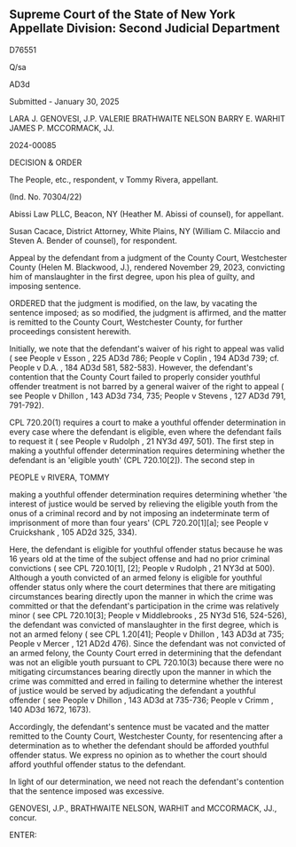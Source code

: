 ## Supreme Court of the State of New York Appellate Division: Second Judicial Department

D76551

Q/sa

AD3d

Submitted - January 30, 2025

LARA J. GENOVESI, J.P. VALERIE BRATHWAITE NELSON BARRY E. WARHIT JAMES P. MCCORMACK, JJ.

2024-00085

DECISION &amp; ORDER

The People, etc., respondent, v Tommy Rivera, appellant.

(Ind. No. 70304/22)

Abissi Law PLLC, Beacon, NY (Heather M. Abissi of counsel), for appellant.

Susan Cacace, District Attorney, White Plains, NY (William C. Milaccio and Steven A. Bender of counsel), for respondent.

Appeal by the defendant from a judgment of the County Court, Westchester County (Helen M. Blackwood, J.), rendered November 29, 2023, convicting him of manslaughter in the first degree, upon his plea of guilty, and imposing sentence.

ORDERED that the judgment is modified, on the law, by vacating the sentence imposed; as so modified, the judgment is affirmed, and the matter is remitted to the County Court, Westchester County, for further proceedings consistent herewith.

Initially, we note that the defendant's waiver of his right to appeal was valid ( see People v Esson , 225 AD3d 786; People v Coplin , 194 AD3d 739; cf. People v D.A. , 184 AD3d 581, 582-583).  However, the defendant's contention that the County Court failed to properly consider youthful offender treatment is not barred by a general waiver of the right to appeal ( see People v Dhillon , 143 AD3d 734, 735; People v Stevens , 127 AD3d 791, 791-792).

CPL 720.20(1) requires a court to make a youthful offender determination in every case where the defendant is eligible, even where the defendant fails to request it ( see People v Rudolph , 21 NY3d 497, 501).  The first step in making a youthful offender determination requires determining whether the defendant is an 'eligible youth' (CPL 720.10[2]).  The second step in

PEOPLE v RIVERA, TOMMY

making a youthful offender determination requires determining whether 'the interest of justice would be served by relieving the eligible youth from the onus of a criminal record and by not imposing an indeterminate term of imprisonment of more than four years' (CPL 720.20[1][a]; see People v Cruickshank , 105 AD2d 325, 334).

Here, the defendant is eligible for youthful offender status because he was 16 years old at the time of the subject offense and had no prior criminal convictions ( see CPL 720.10[1], [2]; People v Rudolph , 21 NY3d at 500).  Although a youth convicted of an armed felony is eligible for youthful offender status only where the court determines that there are mitigating circumstances bearing  directly  upon  the  manner  in  which  the  crime  was  committed  or  that  the  defendant's participation in the crime was relatively minor ( see CPL 720.10[3]; People v Middlebrooks , 25 NY3d 516, 524-526), the defendant was convicted of manslaughter in the first degree, which is not an armed felony ( see CPL 1.20[41]; People v Dhillon , 143 AD3d at 735; People v Mercer , 121 AD2d 476).  Since the defendant was not convicted of an armed felony, the County Court erred in determining that the defendant was not an eligible youth pursuant to CPL 720.10(3) because there were  no  mitigating  circumstances  bearing  directly  upon  the  manner  in  which  the  crime  was committed and erred in failing to determine whether the interest of justice would be served by adjudicating the defendant a youthful offender ( see People v Dhillon , 143 AD3d at 735-736; People v Crimm , 140 AD3d 1672, 1673).

Accordingly, the defendant's sentence must be vacated and the matter remitted to the County  Court,  Westchester  County,  for  resentencing  after  a  determination  as  to  whether  the defendant should be afforded youthful offender status.  We express no opinion as to whether the court should afford youthful offender status to the defendant.

In light of our determination, we need not reach the defendant's contention that the sentence imposed was excessive.

GENOVESI, J.P., BRATHWAITE NELSON, WARHIT and MCCORMACK, JJ., concur.

ENTER:

<!-- image -->